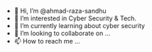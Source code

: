- 👋 Hi, I’m @ahmad-raza-sandhu
- 👀 I’m interested in Cyber Security & Tech.
- 🌱 I’m currently learning about cyber security
- 💞️ I’m looking to collaborate on ...
- 📫 How to reach me ...

<!---
ahmad-raza-sandhu/ahmad-raza-sandhu is a ✨ special ✨ repository because its `README.md` (this file) appears on your GitHub profile.
You can click the Preview link to take a look at your changes.
--->

